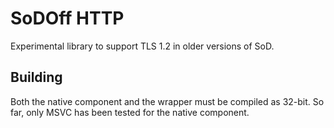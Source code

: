 # SoDOff HTTP
Experimental library to support TLS 1.2 in older versions of SoD.

## Building
Both the native component and the wrapper must be compiled as 32-bit. So far, only MSVC has been tested for the native component.
